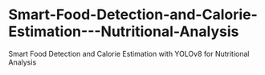 # Smart-Food-Detection-and-Calorie-Estimation---Nutritional-Analysis
Smart Food Detection and Calorie Estimation with YOLOv8 for Nutritional Analysis
